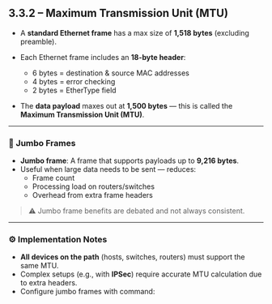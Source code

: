 ## 3.3.2 – Maximum Transmission Unit (MTU)

- A **standard Ethernet frame** has a max size of **1,518 bytes** (excluding preamble).
- Each Ethernet frame includes an **18-byte header**:
  - 6 bytes = destination & source MAC addresses
  - 4 bytes = error checking
  - 2 bytes = EtherType field

- The **data payload** maxes out at **1,500 bytes** — this is called the **Maximum Transmission Unit (MTU)**.

---

### 🚀 Jumbo Frames

- **Jumbo frame**: A frame that supports payloads up to **9,216 bytes**.
- Useful when large data needs to be sent — reduces:
  - Frame count
  - Processing load on routers/switches
  - Overhead from extra frame headers

> ⚠️ Jumbo frame benefits are debated and not always consistent.

---

### ⚙️ Implementation Notes

- **All devices on the path** (hosts, switches, routers) must support the same MTU.
- Complex setups (e.g., with **IPSec**) require accurate MTU calculation due to extra headers.
- Configure jumbo frames with command:
